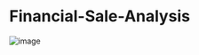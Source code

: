 # Financial-Sale-Analysis

![image](https://github.com/user-attachments/assets/d9980060-7576-4458-a970-af3ff4da7cf3)
